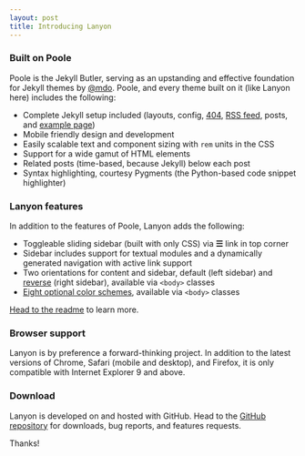 ```yaml
---
layout: post
title: Introducing Lanyon
---
```



### Built on Poole

Poole is the Jekyll Butler, serving as an upstanding and effective foundation for Jekyll themes by [@mdo](//twitter.com/mdo). Poole, and every theme built on it (like Lanyon here) includes the following:

* Complete Jekyll setup included (layouts, config, [404](/404), [RSS feed](/atom.xml), posts, and [example page](/about))
* Mobile friendly design and development
* Easily scalable text and component sizing with `rem` units in the CSS
* Support for a wide gamut of HTML elements
* Related posts (time-based, because Jekyll) below each post
* Syntax highlighting, courtesy Pygments (the Python-based code snippet highlighter)

### Lanyon features

In addition to the features of Poole, Lanyon adds the following:

* Toggleable sliding sidebar (built with only CSS) via **☰** link in top corner
* Sidebar includes support for textual modules and a dynamically generated navigation with active link support
* Two orientations for content and sidebar, default (left sidebar) and [reverse](//github.com/poole/lanyon#reverse-layout) (right sidebar), available via `<body>` classes
* [Eight optional color schemes](//github.com/poole/lanyon#themes), available via `<body>` classes

[Head to the readme](//github.com/poole/lanyon#readme) to learn more.

### Browser support

Lanyon is by preference a forward-thinking project. In addition to the latest versions of Chrome, Safari (mobile and desktop), and Firefox, it is only compatible with Internet Explorer 9 and above.

### Download

Lanyon is developed on and hosted with GitHub. Head to the <a href="//github.com/poole/lanyon">GitHub repository</a> for downloads, bug reports, and features requests.

Thanks!
